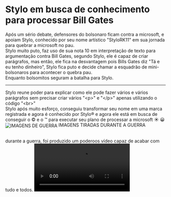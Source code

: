 <h1> Stylo em busca de conhecimento para processar Bill Gates </h1>

<p>Após um sério debate, defensores do bolsonaro ficam contra a microsoft, e apoiam Stylo, conhecido por seu nome artístico "StyloRK11" em sua jornada para quebrar a microsoft no pau.<br> Stylo muito puto, faz uso de sua nota 10 em interpretação de texto para argumentação contra Bill Gates, segundo Stylo, ele é capaz de criar parágrafos, mas então, ele fica na desvantagem pois Bills Gates diz "Tá e eu tenho dinheiro", Stylo fica puto e decide chamar a esquadrão de mini-bolsonaros para acontecer o quebra pau. <br>
        Enquanto bolsomitos seguram a batalha para Stylo. 
        <hr>Stylo reune poder para explicar como ele pode fazer vários e vários parágrafos sem precisar criar vários "&lt;p&gt;" e "&lt;/p&gt;" apenas utilizando o código "&lt;br&gt;"
        <br> Stylo após muito esforço, conseguiu transformar seu nome em uma marca registrada e agora é conhecido por Stylo&reg; e agora ele está em busca de conseguir o &copy; e o &trade; para executar seu plano de processar a microsoft &#9728; 😀
<img align="center" alt="IMAGENS DE GUERRA" src="https://cdn.discordapp.com/attachments/940798829987516506/941404201915908116/unknown.png"/>
IMAGENS TIRADAS DURANTE A GUERRA

<br> durante a guerra, foi produzido um poderoos vídeo capaz de acabar com tudo e todos.
<video align="center" alt="carros poderosos" src="https://cdn.discordapp.com/attachments/818311885367410698/941405208016203846/carros2_-_Copia.webm" controls> </video>
